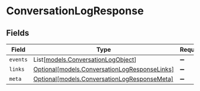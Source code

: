 # ConversationLogResponse


## Fields

| Field                                                                                      | Type                                                                                       | Required                                                                                   | Description                                                                                |
| ------------------------------------------------------------------------------------------ | ------------------------------------------------------------------------------------------ | ------------------------------------------------------------------------------------------ | ------------------------------------------------------------------------------------------ |
| `events`                                                                                   | List[[models.ConversationLogObject](../models/conversationlogobject.md)]                   | :heavy_minus_sign:                                                                         | N/A                                                                                        |
| `links`                                                                                    | [Optional[models.ConversationLogResponseLinks]](../models/conversationlogresponselinks.md) | :heavy_minus_sign:                                                                         | N/A                                                                                        |
| `meta`                                                                                     | [Optional[models.ConversationLogResponseMeta]](../models/conversationlogresponsemeta.md)   | :heavy_minus_sign:                                                                         | N/A                                                                                        |